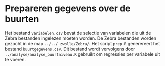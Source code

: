 Prepareren gegevens over de buurten
===================================

Het bestand `variabelen.csv` bevat de selectie van variabelen die uit de Zebra bestanden ingelezen moeten worden. De Zebra bestanden worden gezocht in de map `../../_zwolle/Zebra/`. Het script `prep.R` generereert het bestand `buurtgegevens.csv`. Dit bestand wordt vervolgens door `../analyse/analyse_buurtniveau.R` gebruikt om regressies per variabele uit te voeren. 

